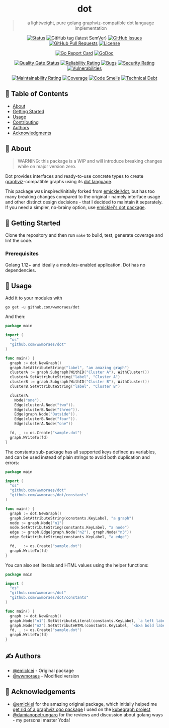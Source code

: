 <h1 align="center">dot</h1>

<blockquote align="center">
a lightweight, pure golang graphviz-compatible dot language implementation
</blockquote>

<div align="center">

[![Status](https://img.shields.io/badge/status-active-success.svg)]()
![GitHub tag (latest SemVer)](https://img.shields.io/github/v/tag/wwmoraes/dot)
[![GitHub Issues](https://img.shields.io/github/issues/wwmoraes/dot.svg)](https://github.com/wwmoraes/dot/issues)
[![GitHub Pull Requests](https://img.shields.io/github/issues-pr/wwmoraes/dot.svg)](https://github.com/wwmoraes/dot/pulls)
[![License](https://img.shields.io/badge/license-MIT-blue.svg)](/LICENSE)

[![Go Report Card](https://goreportcard.com/badge/github.com/wwmoraes/dot)](https://goreportcard.com/report/github.com/wwmoraes/dot)
[![GoDoc](https://godoc.org/github.com/wwmoraes/dot?status.svg)](https://pkg.go.dev/github.com/wwmoraes/dot)

[![Quality Gate Status](https://sonarcloud.io/api/project_badges/measure?project=wwmoraes_dot&metric=alert_status)](https://sonarcloud.io/dashboard?id=wwmoraes_dot)
[![Reliability Rating](https://sonarcloud.io/api/project_badges/measure?project=wwmoraes_dot&metric=reliability_rating)](https://sonarcloud.io/dashboard?id=wwmoraes_dot)
[![Bugs](https://sonarcloud.io/api/project_badges/measure?project=wwmoraes_dot&metric=bugs)](https://sonarcloud.io/dashboard?id=wwmoraes_dot)
[![Security Rating](https://sonarcloud.io/api/project_badges/measure?project=wwmoraes_dot&metric=security_rating)](https://sonarcloud.io/dashboard?id=wwmoraes_dot)
[![Vulnerabilities](https://sonarcloud.io/api/project_badges/measure?project=wwmoraes_dot&metric=vulnerabilities)](https://sonarcloud.io/dashboard?id=wwmoraes_dot)

[![Maintainability Rating](https://sonarcloud.io/api/project_badges/measure?project=wwmoraes_dot&metric=sqale_rating)](https://sonarcloud.io/dashboard?id=wwmoraes_dot)
[![Coverage](https://sonarcloud.io/api/project_badges/measure?project=wwmoraes_dot&metric=coverage)](https://sonarcloud.io/dashboard?id=wwmoraes_dot)
[![Code Smells](https://sonarcloud.io/api/project_badges/measure?project=wwmoraes_dot&metric=code_smells)](https://sonarcloud.io/dashboard?id=wwmoraes_dot)
[![Technical Debt](https://sonarcloud.io/api/project_badges/measure?project=wwmoraes_dot&metric=sqale_index)](https://sonarcloud.io/dashboard?id=wwmoraes_dot)

</div>

## 📝 Table of Contents

- [About](#about)
- [Getting Started](#getting_started)
- [Usage](#usage)
- [Contributing](../CONTRIBUTING.md)
- [Authors](#authors)
- [Acknowledgments](#acknowledgement)

## 🧐 About <a name = "about"></a>

> WARNING: this package is a WIP and will introduce breaking changes while on
> major version zero.

Dot provides interfaces and ready-to-use concrete types to create
[graphviz](graphviz)-compatible graphs using its [dot language](dotlanguage).

This package was inspired/initially forked from [emicklei/dot](emicklei-dot),
but has too many breaking changes compared to the original - namely interface
usage and other distinct design decisions - that I decided to maintain it
separately. If you need a simpler, no-brainy option, use
[emicklei's dot package](emicklei-dot).

## 🏁 Getting Started <a name = "getting_started"></a>

Clone the repository and then run `make` to build, test, generate coverage and
lint the code.

### Prerequisites

Golang 1.12+ and ideally a modules-enabled application. Dot has no dependencies.

## 🎈 Usage <a name = "usage"></a>

Add it to your modules with

```shell
go get -u github.com/wwmoraes/dot
```

And then:

```go
package main

import (
  "os"
  "github.com/wwmoraes/dot"
)

func main() {
  graph := dot.NewGraph()
  graph.SetAttributeString("label", "an amazing graph")
  clusterA := graph.Subgraph(WithID("Cluster A"), WithCluster())
  clusterA.SetAttributeString("label", "Cluster A")
  clusterB := graph.Subgraph(WithID("Cluster B"), WithCluster())
  clusterB.SetAttributeString("label", "Cluster B")

  clusterA.
    Node("one").
    Edge(clusterA.Node("two")).
    Edge(clusterB.Node("three")).
    Edge(graph.Node("Outside")).
    Edge(clusterB.Node("four")).
    Edge(clusterA.Node("one"))

  fd, _ := os.Create("sample.dot")
  graph.WriteTo(fd)
}
```

The constants sub-package has all supported keys defined as variables, and can
be used instead of plain strings to avoid both duplication and errors:

```go
package main

import (
  "os"
  "github.com/wwmoraes/dot"
  "github.com/wwmoraes/dot/constants"
)

func main() {
  graph := dot.NewGraph()
  graph.SetAttributeString(constants.KeyLabel, "a graph")
  node := graph.Node("n1")
  node.SetAttributeString(constants.KeyLabel, "a node")
  edge := graph.Edge(graph.Node("n2"), graph.Node("n3"))
  edge.SetAttributeString(constants.KeyLabel, "a edge")

  fd, _ := os.Create("sample.dot")
  graph.WriteTo(fd)
}
```

You can also set literals and HTML values using the helper functions:

```go
package main

import (
  "os"
  "github.com/wwmoraes/dot"
  "github.com/wwmoraes/dot/constants"
)

func main() {
  graph := dot.NewGraph()
  graph.Node("n1").SetAttributeLiteral(constants.KeyLabel, `a left label\l`)
  graph.Node("n2").SetAttributeHTML(constants.KeyLabel, `<b>a bold label</b>`)
  fd, _ := os.Create("sample.dot")
  graph.WriteTo(fd)
}
```

## ✍️ Authors <a name = "authors"></a>

- [@emicklei](https://github.com/emicklei) - Original package
- [@wwmoraes](https://github.com/wwmoraes) - Modified version

## 🎉 Acknowledgements <a name = "acknowledgement"></a>

- [@emicklei](https://github.com/emicklei) for the amazing original package,
which initially helped me [get rid of a graphviz cgo package](goccy-go-graphviz)
I used on the [kubegraph project](https://github.com/wwmoraes/kubegraph)
- [@damianopetrungaro](https://github.com/damianopetrungaro) for the reviews and
discussion about golang ways - my personal master Yoda!

[graphviz]: https://graphviz.org
[dotlanguage]: http://www.graphviz.org/doc/info/lang.html
[emicklei-dot]: https://github.com/emicklei/dot
[goccy-go-graphviz]: https://github.com/goccy/go-graphviz

